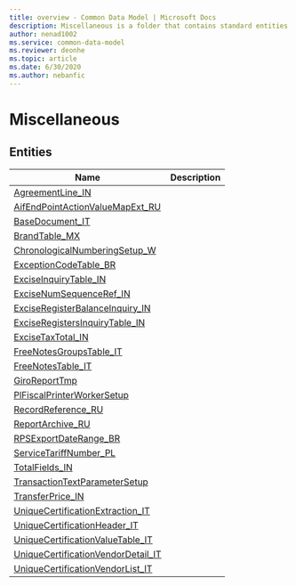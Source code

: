 ```yaml
---
title: overview - Common Data Model | Microsoft Docs
description: Miscellaneous is a folder that contains standard entities related to the Common Data Model.
author: nenad1002
ms.service: common-data-model
ms.reviewer: deonhe
ms.topic: article
ms.date: 6/30/2020
ms.author: nebanfic
---
```


# Miscellaneous


## Entities

|Name|Description|
|---|---|
|[AgreementLine_IN](AgreementLine_IN.md)||
|[AifEndPointActionValueMapExt_RU](AifEndPointActionValueMapExt_RU.md)||
|[BaseDocument_IT](BaseDocument_IT.md)||
|[BrandTable_MX](BrandTable_MX.md)||
|[ChronologicalNumberingSetup_W](ChronologicalNumberingSetup_W.md)||
|[ExceptionCodeTable_BR](ExceptionCodeTable_BR.md)||
|[ExciseInquiryTable_IN](ExciseInquiryTable_IN.md)||
|[ExciseNumSequenceRef_IN](ExciseNumSequenceRef_IN.md)||
|[ExciseRegisterBalanceInquiry_IN](ExciseRegisterBalanceInquiry_IN.md)||
|[ExciseRegistersInquiryTable_IN](ExciseRegistersInquiryTable_IN.md)||
|[ExciseTaxTotal_IN](ExciseTaxTotal_IN.md)||
|[FreeNotesGroupsTable_IT](FreeNotesGroupsTable_IT.md)||
|[FreeNotesTable_IT](FreeNotesTable_IT.md)||
|[GiroReportTmp](GiroReportTmp.md)||
|[PlFiscalPrinterWorkerSetup](PlFiscalPrinterWorkerSetup.md)||
|[RecordReference_RU](RecordReference_RU.md)||
|[ReportArchive_RU](ReportArchive_RU.md)||
|[RPSExportDateRange_BR](RPSExportDateRange_BR.md)||
|[ServiceTariffNumber_PL](ServiceTariffNumber_PL.md)||
|[TotalFields_IN](TotalFields_IN.md)||
|[TransactionTextParameterSetup](TransactionTextParameterSetup.md)||
|[TransferPrice_IN](TransferPrice_IN.md)||
|[UniqueCertificationExtraction_IT](UniqueCertificationExtraction_IT.md)||
|[UniqueCertificationHeader_IT](UniqueCertificationHeader_IT.md)||
|[UniqueCertificationValueTable_IT](UniqueCertificationValueTable_IT.md)||
|[UniqueCertificationVendorDetail_IT](UniqueCertificationVendorDetail_IT.md)||
|[UniqueCertificationVendorList_IT](UniqueCertificationVendorList_IT.md)||
